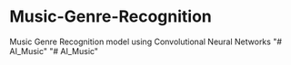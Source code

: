 # Music-Genre-Recognition
Music Genre Recognition model using Convolutional Neural Networks
"# AI_Music" 
"# AI_Music" 

